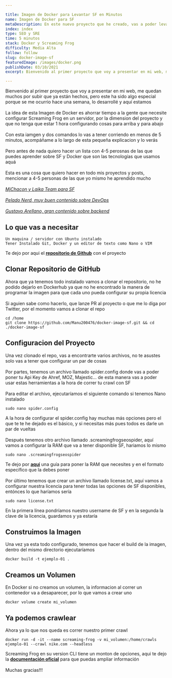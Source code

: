 ```yaml
---

title: Imagen de Docker para Levantar SF en Minutos
name: Imagen de Docker para SF
metaDescription: En este nuevo proyecto que he creado, vas a poder levantar un crawl de screaming frog en poco menos de 5 minutos en un nuevo servidor o VPS 
index: index
type: SEO y SRE
time: 5 minutos
stack: Docker y Screaming Frog
difficulty: Media Alta
follow: follow
slug: docker-image-sf
featuredImage: /images/docker.png
publishDate: 03/10/2021
excerpt: Bienvenido al primer proyecto que voy a presentar en mi web, me quedan muchos por subir que ya estan hechos, pero este ha sido algo especial porque se me ocurrio hace una semana, lo desarrolle y aqui estamos

---
```


Bienvenido al primer proyecto que voy a presentar en mi web, me quedan muchos por subir que ya están hechos, pero este ha sido algo especial porque se me ocurrio hace una semana, lo desarrollé y aquí estamos
\
\
La idea de esta Imagen de Docker es ahorrar tiempo a la gente que necesite configurar Screaming Frog en un servidor, por la dimension del proyecto y que no tenga que estar 1 hora configurando cosas para arriba y para abajo
\
\
Con esta iamgen y dos comandos lo vas a tener corriendo en menos de 5 minutos, acompáñame a lo largo de esta pequeña explicacion y lo verás
\
\
Pero antes de nada quiero hacer un lista con 4-5 perosnas de las que puedes aprender sobre SF y Docker que son las tecnologías que usamos aquá
\
\
Esta es una cosa que quiero hacer en todo mis proyectos y posts, mencionar a 4-5 personas de las que yo mismo he aprendido mucho
\
\
*[MjChacon y Laika Team para SF](https://laikateam.com/blog/configurar-screaming-frog/)*
\
\
*[Pelado Nerd, muy buen contenido sobre DevOps](https://www.youtube.com/c/PeladoNerd)*
\
\
*[Gustavo Arellano, gran contenido sobre backend](https://twitter.com/arellano_gus)*

## Lo que vas a necesitar

    Un maquina / servidor con Ubuntu instalado
    Tener Instalado Git, Docker y un editor de texto como Nano o VIM

Te dejo por aqui el **[repositorio de Github](https://github.com/Manu200476/docker-image-sf.git)** con el proyecto

## Clonar Repositorio de GitHub

Ahora que ya tenemos todo instalado vamos a clonar el repositorio, no he podido dejarlo en Dockerhub ya que no he encontrado la manera de programar la imagen para que cada uno pueda configurar su propia licencia
\
\
Si aguien sabe como hacerlo, que lanze PR al proyecto o que me lo diga por Twitter, por el momento vamos a clonar el repo

    cd /home
    git clone https://github.com/Manu200476/docker-image-sf.git && cd ./docker-image-sf

## Configuracion del Proyecto

Una vez clonado el repo, vas a encontrarte varios archivos, no te asustes solo vas a tener que configurar un par de cosas
\
\
Por partes, tenemos un archivo llamado spider.config donde vas a poder poner tu Api Key de Ahref, MOZ, Majestic... de esta manera vas a poder usar estas herramientas a la hora de correr tu crawl con SF
\
\
Para editar el archivo, ejecutaríamos el siguiente comando si tenemos Nano instalado
    
    sudo nano spider.config

A la hora de configurar el spider.config hay muchas más opciones pero el que te te he dejado es el básico, y si necesitas más pues todos es darle un par de vueltas
\
\
Después tenemos otro archivo llamado .screamingfrogseospider, aquí vamos a configurar la RAM que va a tener disponible SF, hariamos lo mismo

    sudo nano .screamingfrogseospider

Te dejo por **[aquí](https://www.it-swarm-es.com/es/java/que-son-los-parametros-xms-y-xmx-al-iniciar-jvm/1071515239/)** una guía para poner la RAM que necesites y en el formato específico que la debes poner
\
\
Por último tenemos que crear un archivo llamado license.txt, aquí vamos a configurar nuestra licencia para tener todas las opciones de SF disponibles, entónces lo que haríamos sería 

    sudo nano license.txt

En la primera línea pondríamos nuestro username de SF y en la segunda la clave de la licencia, guardamos y ya estaría

## Construimos la Imagen

Una vez ya esta todo configurado, tenemos que hacer el build de la imagen, dentro del mismo directorio ejecutaríamos

    docker build -t ejemplo-01 .

## Creamos un Volumen

En Docker si no creamos un volumen, la informacion al correr un contenedor va a desaparecer, por lo que vamos a crear uno

    docker volume create mi_volumen

## Ya podemos crawlear

Ahora ya lo que nos queda es correr nuestro primer crawl

    docker run -d -it --name screaming-frog -v mi_volumen:/home/crawls ejemplo-01 --crawl nike.com --headless

Screaming Frog en su version CLI tiene un monton de opciones, aqui te dejo la **[documentación oficial](https://www.screamingfrog.co.uk/seo-spider/user-guide/general/#command-line)** para que puedas ampliar información
\
\
Muchas gracias!!!

